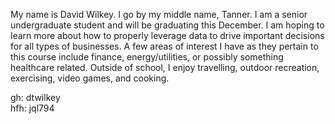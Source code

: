 My name is David Wilkey. I go by my middle name, Tanner. I am a senior undergraduate student and will be graduating this December. I am hoping to learn more about how
to properly leverage data to drive important decisions for all types of businesses. A few areas of interest I have as they pertain to this course include finance, energy/utilities,
or possibly something healthcare related. Outside of school, I enjoy travelling, outdoor recreation, exercising, video games, and cooking.  
    
gh: dtwilkey  
hfh: jql794  
